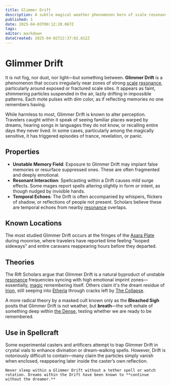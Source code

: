 ```yaml
---
title: Glimmer Drift
description: A subtle magical weather phenomenon born of scale resonance.
published: 1
date: 2025-04-03T00:12:20.067Z
tags: 
editor: markdown
dateCreated: 2025-04-02T22:37:02.812Z
---
```


# Glimmer Drift

It is not fog, nor dust, nor light—but something between. **Glimmer Drift** is a phenomenon that occurs irregularly near zones of strong [scale](/location/scale.md) [resonance](/structure/mechanic/resonance.md), particularly around exposed or fractured scale sites. It appears as faint, shimmering particles suspended in the air, lazily drifting in impossible patterns. Each mote pulses with dim color, as if reflecting memories no one remembers having.

While harmless to most, Glimmer Drift is known to alter perception. Travelers caught within it speak of seeing familiar places warped by dreams, hearing songs in languages they do not know, or recalling entire days they never lived. In some cases, particularly among the magically sensitive, it has triggered episodes of trance, revelation, or panic.

## Properties

- **Unstable Memory Field**: Exposure to Glimmer Drift may implant false memories or resurface suppressed ones. These are often fragmented and deeply emotional.
- **Resonant Interaction**: Spellcasting within a Drift causes mild surge effects. Some mages report spells altering slightly in form or intent, as though nudged by invisible hands.
- **Temporal Echoes**: The Drift is often accompanied by whispers, flickers of shadow, or reflections of people not present. Scholars believe these are temporal echoes from nearby [resonance](/structure/mechanic/resonance.md) overlaps.

## Known Locations

The most studied Glimmer Drift occurs at the fringes of the [Asara Plate](/location/scale/asara-plate.md) during moonrise, where travelers have reported time feeling "looped sideways" and entire caravans reappearing hours before they departed.

## Theories

The Rift Scholars argue that Glimmer Drift is a natural byproduct of unstable [resonance](/structure/mechanic/resonance.md) frequencies syncing with high emotional imprint zones—essentially, [magic](/structure/mechanic/magic.md) remembering itself. Others claim it's the dream residue of [Irion](/being/deity/irion.md), still seeping into [Etheria](/etheria.md) through cracks left by [The Collapse](/structure/chronological/event/the-collapse.md).

A more radical theory by a masked cult known only as the **Bleached Sigh** posits that Glimmer Drift is not weather, but **breath**—the soft exhale of something deep within [the Dense](/location/area/the-dense.md), testing whether we are ready to be remembered.

## Use in Spellcraft

Some experimental casters and artificers attempt to trap Glimmer Drift in crystal vials to enhance divination or dream-walking spells. However, Drift is notoriously difficult to contain—many claim the particles simply vanish when enclosed, reappearing later inside the caster’s own reflection.

```{.warning}
Never sleep within a Glimmer Drift without a tether spell or watch rotation. Dreams within the Drift have been known to **continue without the dreamer.**
```
